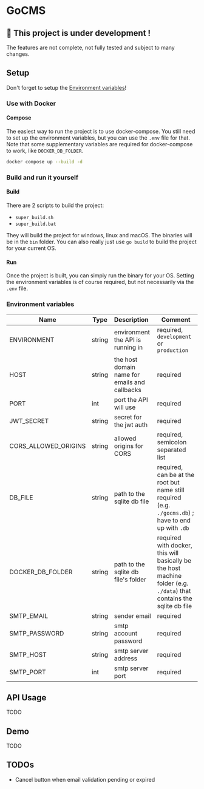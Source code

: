 # GoCMS

## 🚧 This project is under development !

The features are not complete, not fully tested and subject to many changes.

## Setup

Don't forget to setup the [Environment variables](#environment-variables)!

### Use with Docker

#### Compose

The easiest way to run the project is to use docker-compose.
You still need to set up the environment variables, but you can use the `.env` file for that.
Note that some supplementary variables are required for docker-compose to work, like `DOCKER_DB_FOLDER`.

```bash
docker compose up --build -d
```

### Build and run it yourself

#### Build

There are 2 scripts to build the project:

- `super_build.sh`
- `super_build.bat`

They will build the project for windows, linux and macOS. The binaries will be in the `bin` folder.
You can also really just use `go build` to build the project for your current OS.

#### Run

Once the project is built, you can simply run the binary for your OS. Setting the environment variables is
of course required, but not necessarily via the `.env` file.

### Environment variables

| Name                 | Type   | Description                                   | Comment                                                                                                               |
|----------------------|--------|:----------------------------------------------|-----------------------------------------------------------------------------------------------------------------------|
| ENVIRONMENT          | string | environment the API is running in             | required, `development` or `production`                                                                               |
| HOST                 | string | the host domain name for emails and callbacks | required                                                                                                              |
| PORT                 | int    | port the API will use                         | required                                                                                                              |
| JWT_SECRET           | string | secret for the jwt auth                       | required                                                                                                              |
| CORS_ALLOWED_ORIGINS | string | allowed origins for CORS                      | required, semicolon separated list                                                                                    |
| DB_FILE              | string | path to the sqlite db file                    | required, can be at the root but name still required (e.g. `./gocms.db`) ; have to end up with `.db`                 |
| DOCKER_DB_FOLDER     | string | path to the sqlite db file's folder           | required with docker, this will basically be the host machine folder (e.g. `./data`) that contains the sqlite db file |
| SMTP_EMAIL           | string | sender email                                  | required                                                                                                              |
| SMTP_PASSWORD        | string | smtp account password                         | required                                                                                                              |
| SMTP_HOST            | string | smtp server address                           | required                                                                                                              | 
| SMTP_PORT            | int    | smtp server port                              | required                                                                                                              |

## API Usage

TODO

## Demo

TODO

## TODOs

- Cancel button when email validation pending or expired
